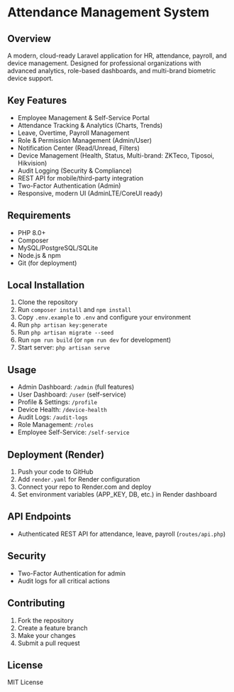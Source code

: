 
# Attendance Management System

## Overview
A modern, cloud-ready Laravel application for HR, attendance, payroll, and device management. Designed for professional organizations with advanced analytics, role-based dashboards, and multi-brand biometric device support.

## Key Features
- Employee Management & Self-Service Portal
- Attendance Tracking & Analytics (Charts, Trends)
- Leave, Overtime, Payroll Management
- Role & Permission Management (Admin/User)
- Notification Center (Read/Unread, Filters)
- Device Management (Health, Status, Multi-brand: ZKTeco, Tiposoi, Hikvision)
- Audit Logging (Security & Compliance)
- REST API for mobile/third-party integration
- Two-Factor Authentication (Admin)
- Responsive, modern UI (AdminLTE/CoreUI ready)

## Requirements
- PHP 8.0+
- Composer
- MySQL/PostgreSQL/SQLite
- Node.js & npm
- Git (for deployment)

## Local Installation
1. Clone the repository
2. Run `composer install` and `npm install`
3. Copy `.env.example` to `.env` and configure your environment
4. Run `php artisan key:generate`
5. Run `php artisan migrate --seed`
6. Run `npm run build` (or `npm run dev` for development)
7. Start server: `php artisan serve`

## Usage
- Admin Dashboard: `/admin` (full features)
- User Dashboard: `/user` (self-service)
- Profile & Settings: `/profile`
- Device Health: `/device-health`
- Audit Logs: `/audit-logs`
- Role Management: `/roles`
- Employee Self-Service: `/self-service`

## Deployment (Render)
1. Push your code to GitHub
2. Add `render.yaml` for Render configuration
3. Connect your repo to Render.com and deploy
4. Set environment variables (APP_KEY, DB, etc.) in Render dashboard

## API Endpoints
- Authenticated REST API for attendance, leave, payroll (`routes/api.php`)

## Security
- Two-Factor Authentication for admin
- Audit logs for all critical actions

## Contributing
1. Fork the repository
2. Create a feature branch
3. Make your changes
4. Submit a pull request

## License
MIT License
